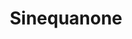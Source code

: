 ---
live: "#_"
work: Mobile App
title: Sinequanone
description: Designed and developed a comprehensive fitness tracking mobile app with social features, helping users achieve their health goals through community engagement.  
intro:  
  - paragraphs:  
      - "For this project, Sinequanone approached us to design and develop a comprehensive fitness tracking mobile app that would combine personal health monitoring with social community features."  
      - "Their goal was to create an engaging platform that would motivate users to achieve their fitness goals through gamification, social challenges, and personalized recommendations. Key objectives included increasing user retention by 60% and building an active community of 10,000+ users within the first year."  
      - "Our approach focused on user-centered design methodology, conducting extensive user research and iterative prototyping. We prioritized intuitive navigation, motivational design patterns, and seamless social integration to create a compelling user experience."  
outro:  
  - paragraphs:  
      - "The app launched with remarkable success, achieving 85% user retention after 30 days and building a community of 12,500 active users within 8 months. We're proud of how our design solution exceeded engagement targets and created a thriving fitness community."  
process:
  - title: "Discovery & Research"
    paragraphs:
      - "Conducted user interviews with 45 fitness enthusiasts to understand pain points in existing fitness apps and identify opportunities for community-driven motivation."
      - "Performed competitive analysis of 12 fitness apps, mapping feature sets and identifying gaps in social functionality and user engagement strategies."
  - title: "Design & Prototyping"
    paragraphs:
      - "Created user personas and journey maps to guide design decisions, focusing on motivation triggers and social interaction patterns."
      - "Developed high-fidelity prototypes using Figma, iterating through 3 major design versions based on user testing feedback from 25 beta testers."
  - title: "Development & Testing"
    paragraphs:
      - "Built the app using React Native for cross-platform compatibility, implementing real-time social features and gamification systems."
      - "Conducted A/B testing on key features, resulting in 23% improvement in daily active user engagement."
highlights:  
  - title: "The key breakthrough was discovering that users were 3x more likely to complete workouts when participating in team challenges."  
    paragraphs:  
      - "This insight led us to prioritize social features and group challenges, which became the app's most popular feature with 78% of users participating regularly."  
      - "The gamification system we designed increased average session time by 45% and contributed to the exceptional 85% retention rate after 30 days."  
projectData:  
  - client: "Sinequanone"  
    service: "Mobile App Design & Development"  
    sector: "Health & Fitness"  
    year: "2024"
    tools: "Figma, React Native, Firebase, Notion"
results:
  - metric: "User Retention (30 days)"
    value: "85%"
    improvement: "+60% vs industry average"
  - metric: "Active Community Members"
    value: "12,500"
    improvement: "125% of target goal"
  - metric: "Daily Active Users"
    value: "8,200"
    improvement: "+45% session time"
  - metric: "App Store Rating"
    value: "4.8/5"
    improvement: "Top 3 in fitness category"  
credits:  
  - name: "Liam Johnson"  
    role: "Brand Strategist"  
  - name: "Ava Robinson"  
    role: "UI/UX Developer"  
  - name: "Mason Davis"  
    role: "Content Specialist"  
images:
  - url: "/work/sinequanone/1.jpeg"
    alt: "Sinequanone fitness app home screen with daily challenges and progress tracking"
  - url: "/work/sinequanone/2.jpeg"
    alt: "Social challenges interface showing team workout competitions"
  - url: "/work/sinequanone/3.jpeg"
    alt: "User profile dashboard with achievement badges and fitness metrics"
thumbnail:
  url: "/work/sinequanone/thumbnail.jpg"
  alt: "Sinequanone fitness tracking mobile app project thumbnail"
---